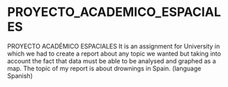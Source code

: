 # PROYECTO_ACADEMICO_ESPACIALES
PROYECTO ACADÉMICO ESPACIALES
It is an assignment for University in which we had to create a report about any topic we wanted but taking into account the fact that data must be able to be analysed and graphed as a map.
The topic of my report is about drownings in Spain.
(language Spanish)

